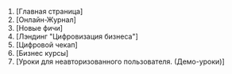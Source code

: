 1. [Главная страница]
2. [Онлайн-Журнал]
3. [Новые фичи]
4. [Лэндинг "Цифровизация бизнеса"]
5. [Цифровой чекап]
6. [Бизнес курсы]
7. [Уроки для неавторизованного пользователя. (Демо-уроки)]
